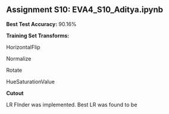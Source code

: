 ## Assignment S10: EVA4_S10_Aditya.ipynb

**Best Test Accuracy:** 90.16%

**Training Set Transforms:**

HorizontalFlip

Normalize

Rotate

HueSaturationValue

**Cutout**

LR FInder was implemented. Best LR was found to be 
